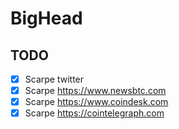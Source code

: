 # BigHead


## TODO
* [x] Scarpe twitter
* [x] Scarpe https://www.newsbtc.com
* [x] Scarpe https://www.coindesk.com
* [x] Scarpe https://cointelegraph.com
